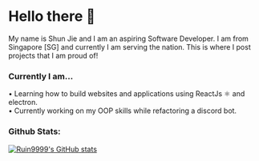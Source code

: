 <h1>Hello there 👋</h1>
My name is Shun Jie and I am an aspiring Software Developer.
I am from Singapore [SG] and currently I am serving the nation.
This is where I post projects that I am proud of!
<h3>Currently I am...</h3>
• Learning how to build websites and applications using ReactJs ⚛ and electron. <br />
• Currently working on my OOP skills while refactoring a discord bot.
<h3>Github Stats:</h3>

[![Ruin9999's GitHub stats](https://github-readme-stats.vercel.app/api?username=ruin9999)](https://github.com/anuraghazra/github-readme-stats)
